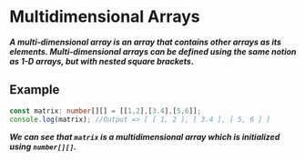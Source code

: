 # Multidimensional Arrays
***A multi-dimensional array is an array that contains other arrays as its elements. Multi-dimensional arrays can be defined using the same notion as 1-D arrays, but with nested square brackets.***

## Example
```ts
const matrix: number[][] = [[1,2],[3.4],[5,6]];
console.log(matrix); //Output => [ [ 1, 2 ], [ 3.4 ], [ 5, 6 ] ]
```
***We can see that `matrix` is a multidimensional array which is initialized using `number[][]`.***
